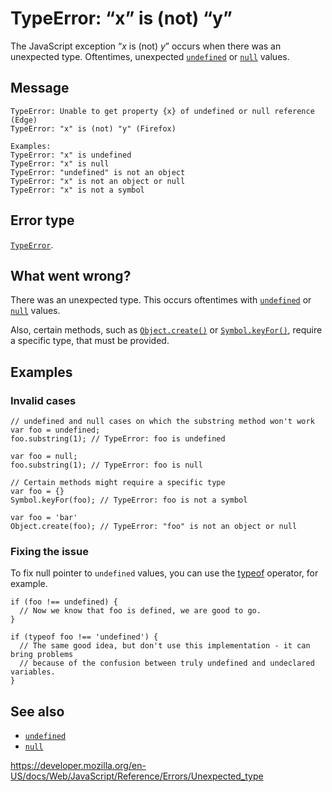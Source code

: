 TypeError: “x” is (not) “y”
===========================

The JavaScript exception “*x* is (not) *y*” occurs when there was an unexpected type. Oftentimes, unexpected [`undefined`](../global_objects/undefined) or [`null`](../global_objects/null) values.

Message
-------

    TypeError: Unable to get property {x} of undefined or null reference (Edge)
    TypeError: "x" is (not) "y" (Firefox)

    Examples:
    TypeError: "x" is undefined
    TypeError: "x" is null
    TypeError: "undefined" is not an object
    TypeError: "x" is not an object or null
    TypeError: "x" is not a symbol

Error type
----------

[`TypeError`](../global_objects/typeerror).

What went wrong?
----------------

There was an unexpected type. This occurs oftentimes with [`undefined`](../global_objects/undefined) or [`null`](../global_objects/null) values.

Also, certain methods, such as [`Object.create()`](../global_objects/object/create) or [`Symbol.keyFor()`](../global_objects/symbol/keyfor), require a specific type, that must be provided.

Examples
--------

### Invalid cases

    // undefined and null cases on which the substring method won't work
    var foo = undefined;
    foo.substring(1); // TypeError: foo is undefined

    var foo = null;
    foo.substring(1); // TypeError: foo is null

    // Certain methods might require a specific type
    var foo = {}
    Symbol.keyFor(foo); // TypeError: foo is not a symbol

    var foo = 'bar'
    Object.create(foo); // TypeError: "foo" is not an object or null

### Fixing the issue

To fix null pointer to `undefined` values, you can use the [typeof](../operators/typeof) operator, for example.

    if (foo !== undefined) {
      // Now we know that foo is defined, we are good to go.
    }

    if (typeof foo !== 'undefined') {
      // The same good idea, but don't use this implementation - it can bring problems
      // because of the confusion between truly undefined and undeclared variables.
    }

See also
--------

-   [`undefined`](../global_objects/undefined)
-   [`null`](../global_objects/null)

<a href="https://developer.mozilla.org/en-US/docs/Web/JavaScript/Reference/Errors/Unexpected_type" class="_attribution-link">https://developer.mozilla.org/en-US/docs/Web/JavaScript/Reference/Errors/Unexpected_type</a>
